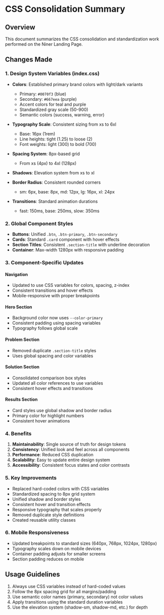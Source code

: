 # CSS Consolidation Summary

## Overview
This document summarizes the CSS consolidation and standardization work performed on the Niner Landing Page.

## Changes Made

### 1. **Design System Variables** (index.css)
- **Colors**: Established primary brand colors with light/dark variants
  - Primary: `#0070f3` (blue)
  - Secondary: `#667eea` (purple)
  - Accent colors for teal and purple
  - Standardized gray scale (50-900)
  - Semantic colors (success, warning, error)
  
- **Typography Scale**: Consistent sizing from xs to 6xl
  - Base: 16px (1rem)
  - Line heights: tight (1.25) to loose (2)
  - Font weights: light (300) to bold (700)
  
- **Spacing System**: 8px-based grid
  - From xs (4px) to 4xl (128px)
  
- **Shadows**: Elevation system from xs to xl
  
- **Border Radius**: Consistent rounded corners
  - sm: 6px, base: 8px, md: 12px, lg: 16px, xl: 24px
  
- **Transitions**: Standard animation durations
  - fast: 150ms, base: 250ms, slow: 350ms

### 2. **Global Component Styles**
- **Buttons**: Unified `.btn`, `.btn-primary`, `.btn-secondary`
- **Cards**: Standard `.card` component with hover effects
- **Section Titles**: Consistent `.section-title` with underline decoration
- **Container**: Max-width 1280px with responsive padding

### 3. **Component-Specific Updates**

#### Navigation
- Updated to use CSS variables for colors, spacing, z-index
- Consistent transitions and hover effects
- Mobile-responsive with proper breakpoints

#### Hero Section
- Background color now uses `--color-primary`
- Consistent padding using spacing variables
- Typography follows global scale

#### Problem Section
- Removed duplicate `.section-title` styles
- Uses global spacing and color variables

#### Solution Section
- Consolidated comparison box styles
- Updated all color references to use variables
- Consistent hover effects and transitions

#### Results Section
- Card styles use global shadow and border radius
- Primary color for highlight numbers
- Consistent hover animations

### 4. **Benefits**

1. **Maintainability**: Single source of truth for design tokens
2. **Consistency**: Unified look and feel across all components
3. **Performance**: Reduced CSS duplication
4. **Scalability**: Easy to update entire design system
5. **Accessibility**: Consistent focus states and color contrasts

### 5. **Key Improvements**

- Replaced hard-coded colors with CSS variables
- Standardized spacing to 8px grid system
- Unified shadow and border styles
- Consistent hover and transition effects
- Responsive typography that scales properly
- Removed duplicate style definitions
- Created reusable utility classes

### 6. **Mobile Responsiveness**

- Updated breakpoints to standard sizes (640px, 768px, 1024px, 1280px)
- Typography scales down on mobile devices
- Container padding adjusts for smaller screens
- Section padding reduces on mobile

## Usage Guidelines

1. Always use CSS variables instead of hard-coded values
2. Follow the 8px spacing grid for all margins/padding
3. Use semantic color names (primary, secondary) not color values
4. Apply transitions using the standard duration variables
5. Use the elevation system (shadow-sm, shadow-md, etc.) for depth